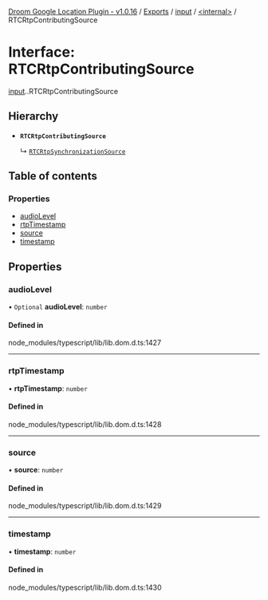 [Droom Google Location Plugin - v1.0.16](../README.md) / [Exports](../modules.md) / [input](../modules/input.md) / [<internal\>](../modules/input._internal_.md) / RTCRtpContributingSource

# Interface: RTCRtpContributingSource

[input](../modules/input.md).[<internal>](../modules/input._internal_.md).RTCRtpContributingSource

## Hierarchy

- **`RTCRtpContributingSource`**

  ↳ [`RTCRtpSynchronizationSource`](input._internal_.RTCRtpSynchronizationSource.md)

## Table of contents

### Properties

- [audioLevel](input._internal_.RTCRtpContributingSource.md#audiolevel)
- [rtpTimestamp](input._internal_.RTCRtpContributingSource.md#rtptimestamp)
- [source](input._internal_.RTCRtpContributingSource.md#source)
- [timestamp](input._internal_.RTCRtpContributingSource.md#timestamp)

## Properties

### audioLevel

• `Optional` **audioLevel**: `number`

#### Defined in

node_modules/typescript/lib/lib.dom.d.ts:1427

___

### rtpTimestamp

• **rtpTimestamp**: `number`

#### Defined in

node_modules/typescript/lib/lib.dom.d.ts:1428

___

### source

• **source**: `number`

#### Defined in

node_modules/typescript/lib/lib.dom.d.ts:1429

___

### timestamp

• **timestamp**: `number`

#### Defined in

node_modules/typescript/lib/lib.dom.d.ts:1430
